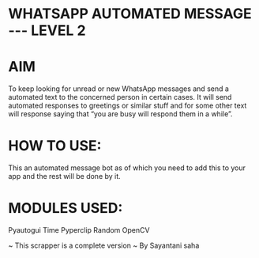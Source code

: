 # WHATSAPP AUTOMATED MESSAGE --- LEVEL 2

# AIM    
To keep looking for unread or new WhatsApp messages and send a automated text to the concerned person in certain cases.
It will send automated responses to greetings or similar stuff and for some other text will response saying that “you are busy will respond them in a while”.

# HOW TO USE:    
This an automated message bot as of which you need to add this to your app and the rest will be done by it.
   
# MODULES USED:   
Pyautogui
Time
Pyperclip 
Random
OpenCV


~ This scrapper is a complete version ~
By Sayantani saha
